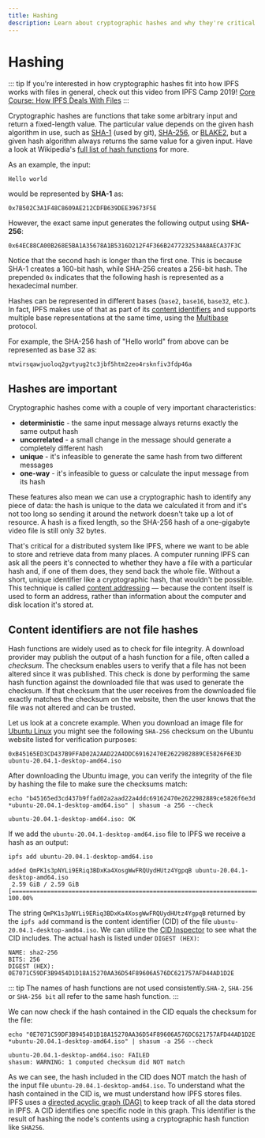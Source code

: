 ```yaml
---
title: Hashing
description: Learn about cryptographic hashes and why they're critical to how IPFS, the InterPlanetary File System, works.
---
```


# Hashing

::: tip
If you're interested in how cryptographic hashes fit into how IPFS works with files in general, check out this video from IPFS Camp 2019! [Core Course: How IPFS Deals With Files](https://www.youtube.com/watch?v=Z5zNPwMDYGg)
:::

Cryptographic hashes are functions that take some arbitrary input and return a fixed-length value. The particular value depends on the given hash algorithm in use, such as [SHA-1](https://en.wikipedia.org/wiki/SHA-1) (used by git), [SHA-256](https://en.wikipedia.org/wiki/SHA-2), or [BLAKE2](<https://en.wikipedia.org/wiki/BLAKE_(hash_function)#BLAKE2>), but a given hash algorithm always returns the same value for a given input. Have a look at Wikipedia's [full list of hash functions](https://en.wikipedia.org/wiki/List_of_hash_functions) for more.

As an example, the input:

```
Hello world
```

would be represented by **SHA-1** as:

```
0x7B502C3A1F48C8609AE212CDFB639DEE39673F5E
```

However, the exact same input generates the following output using **SHA-256**:

```
0x64EC88CA00B268E5BA1A35678A1B5316D212F4F366B2477232534A8AECA37F3C
```

Notice that the second hash is longer than the first one. This is because SHA-1 creates a 160-bit hash, while SHA-256 creates a 256-bit hash. The prepended `0x` indicates that the following hash is represented as a hexadecimal number.

Hashes can be represented in different bases (`base2`, `base16`, `base32`, etc.). In fact, IPFS makes use of that as part of its [content identifiers](content-addressing.md) and supports multiple base representations at the same time, using the [Multibase](https://github.com/multiformats/multibase) protocol.

For example, the SHA-256 hash of "Hello world" from above can be represented as base 32 as:

```
mtwirsqawjuoloq2gvtyug2tc3jbf5htm2zeo4rsknfiv3fdp46a
```

## Hashes are important

Cryptographic hashes come with a couple of very important characteristics:

- **deterministic** - the same input message always returns exactly the same output hash
- **uncorrelated** - a small change in the message should generate a completely different hash
- **unique** - it's infeasible to generate the same hash from two different messages
- **one-way** - it's infeasible to guess or calculate the input message from its hash

These features also mean we can use a cryptographic hash to identify any piece of data: the hash is unique to the data we calculated it from and it's not too long so sending it around the network doesn't take up a lot of resource. A hash is a fixed length, so the SHA-256 hash of a one-gigabyte video file is still only 32 bytes. 

That's critical for a distributed system like IPFS, where we want to be able to store and retrieve data from many places. A computer running IPFS can ask all the peers it's connected to whether they have a file with a particular hash and, if one of them does, they send back the whole file. Without a short, unique identifier like a cryptographic hash, that wouldn't be possible. This technique is called [content addressing](content-addressing.md) — because the content itself is used to form an address, rather than information about the computer and disk location it's stored at.

## Content identifiers are not file hashes

Hash functions are widely used as to check for file integrity. A download provider may publish the output of a hash function for a file, often called a _checksum_. The checksum enables users to verify that a file has not been altered since it was published. This check is done by performing the same hash function against the downloaded file that was used to generate the checksum. If that checksum that the user receives from the downloaded file exactly matches the checksum on the website, then the user knows that the file was not altered and can be trusted.

Let us look at a concrete example. When you download an image file for [Ubuntu Linux](https://ubuntu.com/) you might see the following `SHA-256` checksum on the Ubuntu website listed for verification purposes:

```
0xB45165ED3CD437B9FFAD02A2AAD22A4DDC69162470E2622982889CE5826F6E3D ubuntu-20.04.1-desktop-amd64.iso
```

After downloading the Ubuntu image, you can verify the integrity of the file by hashing the file to make sure the checksums match:

```shell
echo "b45165ed3cd437b9ffad02a2aad22a4ddc69162470e2622982889ce5826f6e3d *ubuntu-20.04.1-desktop-amd64.iso" | shasum -a 256 --check

ubuntu-20.04.1-desktop-amd64.iso: OK
```

If we add the `ubuntu-20.04.1-desktop-amd64.iso` file to IPFS we receive a hash as an output:

```shell
ipfs add ubuntu-20.04.1-desktop-amd64.iso

added QmPK1s3pNYLi9ERiq3BDxKa4XosgWwFRQUydHUtz4YgpqB ubuntu-20.04.1-desktop-amd64.iso
 2.59 GiB / 2.59 GiB [==========================================================================================] 100.00%
```

The string `QmPK1s3pNYLi9ERiq3BDxKa4XosgWwFRQUydHUtz4YgpqB` returned by the `ipfs add` command is the content identifier (CID) of the file `ubuntu-20.04.1-desktop-amd64.iso`. We can utilize the [CID Inspector](https://cid.ipfs.io/) to see what the CID includes. The actual hash is listed under `DIGEST (HEX)`:

```
NAME: sha2-256
BITS: 256
DIGEST (HEX): 0E7071C59DF3B9454D1D18A15270AA36D54F89606A576DC621757AFD44AD1D2E
```

::: tip
The names of hash functions are not used consistently.`SHA-2`, `SHA-256` or `SHA-256 bit` all refer to the same hash function.
:::

We can now check if the hash contained in the CID equals the checksum for the file:

```shell
echo "0E7071C59DF3B9454D1D18A15270AA36D54F89606A576DC621757AFD44AD1D2E *ubuntu-20.04.1-desktop-amd64.iso" | shasum -a 256 --check

ubuntu-20.04.1-desktop-amd64.iso: FAILED
shasum: WARNING: 1 computed checksum did NOT match
```

As we can see, the hash included in the CID does NOT match the hash of the input file `ubuntu-20.04.1-desktop-amd64.iso`. To understand what the hash contained in the CID is, we must understand how IPFS stores files. IPFS uses a [directed acyclic graph (DAG)](merkle-dag.md) to keep track of all the data stored in IPFS. A CID identifies one specific node in this graph. This identifier is the result of hashing the node's contents using a cryptographic hash function like `SHA256`.
